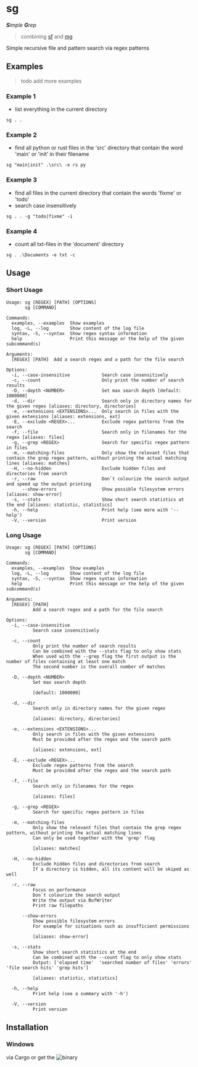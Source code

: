# sg

***S**imple **G**rep*

> combining [sf](https://github.com/Phydon/sf) and [mg](https://github.com/Phydon/mg)

Simple recursive file and pattern search via regex patterns

## Examples


> todo add more examples


### Example 1

- list everything in the current directory

```shell
sg . .
```


### Example 2

- find all python or rust files in the 'src' directory that contain the word 'main' or 'init' in their filename

```shell
sg "main|init" .\src\ -e rs py
```


### Example 3

- find all files in the current directory that contain the words 'fixme' or 'todo'
- search case insensitively

```shell
sg . . -g "todo|fixme" -i
```


### Example 4

- count all txt-files in the 'document' directory

```shell
sg . .\Documents -e txt -c
```


## Usage

### Short Usage

```
Usage: sg [REGEX] [PATH] [OPTIONS]
       sg [COMMAND]

Commands:
  examples, --examples  Show examples
  log, -L, --log        Show content of the log file
  syntax, -S, --syntax  Show regex syntax information
  help                  Print this message or the help of the given subcommand(s)

Arguments:
  [REGEX] [PATH]  Add a search regex and a path for the file search

Options:
  -i, --case-insensitive            Search case insensitively
  -c, --count                       Only print the number of search results
  -D, --depth <NUMBER>              Set max search depth [default: 1000000]
  -d, --dir                         Search only in directory names for the given regex [aliases: directory, directories]
  -e, --extensions <EXTENSIONS>...  Only search in files with the given extensions [aliases: extensions, ext]
  -E, --exclude <REGEX>...          Exclude regex patterns from the search
  -f, --file                        Search only in filenames for the regex [aliases: files]
  -g, --grep <REGEX>                Search for specific regex pattern in files
  -m, --matching-files              Only show the relevant files that contain the grep regex pattern, without printing the actual matching lines [aliases: matches]
  -H, --no-hidden                   Exclude hidden files and directories from search
  -r, --raw                         Don`t colourize the search output and speed up the output printing
      --show-errors                 Show possible filesystem errors [aliases: show-error]
  -s, --stats                       Show short search statistics at the end [aliases: statistic, statistics]
  -h, --help                        Print help (see more with '--help')
  -V, --version                     Print version
```

### Long Usage

```
Usage: sg [REGEX] [PATH] [OPTIONS]
       sg [COMMAND]

Commands:
  examples, --examples  Show examples
  log, -L, --log        Show content of the log file
  syntax, -S, --syntax  Show regex syntax information
  help                  Print this message or the help of the given subcommand(s)

Arguments:
  [REGEX] [PATH]
          Add a search regex and a path for the file search

Options:
  -i, --case-insensitive
          Search case insensitively

  -c, --count
          Only print the number of search results
          Can be combined with the --stats flag to only show stats
          When used with the --grep flag the first output is the number of files containing at least one match
          The second number is the overall number of matches

  -D, --depth <NUMBER>
          Set max search depth

          [default: 1000000]

  -d, --dir
          Search only in directory names for the given regex

          [aliases: directory, directories]

  -e, --extensions <EXTENSIONS>...
          Only search in files with the given extensions
          Must be provided after the regex and the search path

          [aliases: extensions, ext]

  -E, --exclude <REGEX>...
          Exclude regex patterns from the search
          Must be provided after the regex and the search path

  -f, --file
          Search only in filenames for the regex

          [aliases: files]

  -g, --grep <REGEX>
          Search for specific regex pattern in files

  -m, --matching-files
          Only show the relevant files that contain the grep regex pattern, without printing the actual matching lines
          Can only be used together with the 'grep' flag

          [aliases: matches]

  -H, --no-hidden
          Exclude hidden files and directories from search
          If a directory is hidden, all its content will be skiped as well

  -r, --raw
          Focus on performance
          Don`t colourize the search output
          Write the output via BufWriter
          Print raw filepaths

      --show-errors
          Show possible filesystem errors
          For example for situations such as insufficient permissions

          [aliases: show-error]

  -s, --stats
          Show short search statistics at the end
          Can be combined with the --count flag to only show stats
          Output: ['elapsed time'  'searched number of files' 'errors' 'file search hits' 'grep hits']

          [aliases: statistic, statistics]

  -h, --help
          Print help (see a summary with '-h')

  -V, --version
          Print version
```

## Installation

### Windows

via Cargo or get the ![binary](https://github.com/Phydon/sg/releases)


